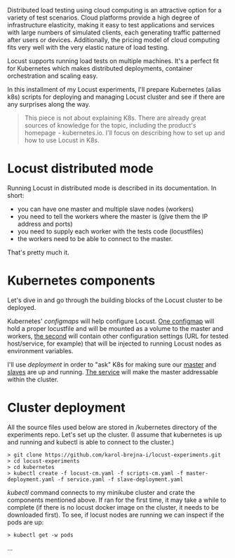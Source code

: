 Distributed load testing using cloud computing is an attractive option for a variety of test scenarios.
Cloud platforms provide a high degree of infrastructure elasticity, making it easy
to test applications and services with large numbers of simulated clients, each generating traffic patterned after users or devices.
Additionally, the pricing model of cloud computing fits very well with the very elastic nature of load testing.


Locust supports running load tests on multiple machines. It's a perfect fit for Kubernetes which makes distributed deployments,
container orchestration and scaling easy.

In this installment of my Locust experiments, I'll prepare Kubernetes (alias k8s) scripts for deploying and managing
Locust cluster and see if there are any surprises along the way.


> This piece is not about explaining K8s. There are already great sources of knowledge for the topic, including the product's homepage  - kubernetes.io. I'll focus on describing how to set up and how to use Locust in K8s.

# Locust distributed mode

Running Locust in distributed mode is described in its documentation.
In short:
* you can have one master and multiple slave nodes (workers)
* you need to tell the workers where the master is (give them the IP address and ports)
* you need to supply each worker with the tests code (locustfiles)
* the workers need to be able to connect to the master.

That's pretty much it.

# Kubernetes components
Let's dive in and go through the building blocks of the Locust cluster to be deployed.

Kubernetes' *configmaps* will help configure Locust. 
[One configmap](./scripts-cm.yaml) will hold a proper locustfile and will be mounted as a volume to the master and workers, 
[the second](./locust-cm.yaml) will contain other configuration settings (URL for tested host/service, for example) that will be injected to running Locust nodes as environment variables.


I'll use *deployment* in order to "ask" K8s for making sure our [master](./master-deployment.yaml) and [slaves](./slave-deployment.yaml) are up and running. 
[The service](./service.yaml) will make the master addressable within the cluster.

# Cluster deployment

All the source files used below are stored in /kubernetes directory of the experiments repo. Let's set up the cluster. 
(I assume that kubernetes is up and running and kubectl is able to connect to the cluster.)

    > git clone https://github.com/karol-brejna-i/locust-experiments.git
    > cd locust-experiments
    > cd kubernetes
    > kubectl create -f locust-cm.yaml -f scripts-cm.yaml -f master-deployment.yaml -f service.yaml -f slave-deployment.yaml

*kubectl* command connects to my minikube cluster and crate the components mentioned above. 
If ran for the first time, it may take a while to complete (if there is no locust docker image on the cluster, it needs to be downloaded first).
To see, if locust nodes are running we can inspect if the pods are up:

    > kubectl get -w pods
    
...    